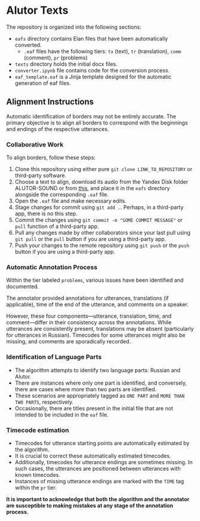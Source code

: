# Alutor Texts

The repository is organized into the following sections:

- `eafs` directory contains Elan files that have been automatically converted.
  - `.eaf` files have the following tiers: `tx` (text), `tr` (translation), `comm` (comment),  `pr` (problems)
- `texts` directory holds the initial docx files.
- `converter.ipynb` file contains code for the conversion process.
- `eaf_template.eaf` is a Jinja template designed for the automatic generation of eaf files.


## Alignment Instructions

Automatic identification of borders may not be entirely accurate. The primary objective is to align all borders to correspond with the beginnings and endings of the respective utterances.

### Collaborative Work

To align borders, follow these steps:

1. Clone this repository using either pure `git clone LINK_TO_REPOSITORY` or third-party software.
2. Choose a text to align, download its audio from the Yandex Disk folder ALUTOR-SOUND or from [this](https://drive.google.com/drive/folders/1_VDNNI8Zg0p9qmHScX2GQKPo2f_Cx8DO?usp=sharing), and place it in the `eafs` directory alongside the corresponding `.eaf` file.
3. Open the `.eaf` file and make necessary edits.
4. Stage changes for commit using `git add .`. Perhaps, in a third-party app, there is no this step.
5. Commit the changes using `git commit -m "SOME COMMIT MESSAGE"` or `pull` function of a third-party app.
6. Pull any changes made by other collaborators since your last pull using `git pull` or the `pull` button if you are using a third-party app.
7. Push your changes to the remote repository using `git push` or the `push` button if you are using a third-party app.

### Automatic Annotation Process

Within the tier labeled `problems`, various issues have been identified and documented.

The annotator provided annotations for utterances, translations (if applicable), time of the end of the utterance, and comments on a speaker.

However, these four components—utterance, translation, time, and comment—differ in their consistency across the annotations.
While utterances are consistently present, translations may be absent (particularly for utterances in Russian). Timecodes for some utterances might also be missing, and comments are sporadically recorded.

### Identification of Language Parts

* The algorithm attempts to identify two language parts: Russian and Alutor.
* There are instances where only one part is identified, and conversely, there are cases where more than two parts are identified.
* These scenarios are appropriately tagged as `ONE PART` and `MORE THAN TWO PARTS`, respectively.
* Occasionally, there are titles present in the initial file that are not intended to be included in the `eaf` file.


### Timecode estimation

* Timecodes for utterance starting points are automatically estimated by the algorithm.
* It is crucial to correct these automatically estimated timecodes.
* Additionally, timecodes for utterance endings are sometimes missing. In such cases, the utterances are positioned between utterances with known timecodes.
* Instances of missing utterance endings are marked with the `TIME` tag within the `pr` tier.

**It is important to acknowledge that both the algorithm and the annotator are susceptible to making mistakes at any stage of the annotation process.**